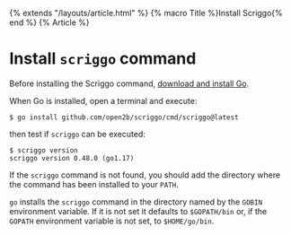 {% extends "/layouts/article.html" %}
{% macro Title %}Install Scriggo{% end %}
{% Article %}

# Install `scriggo` command

Before installing the Scriggo command, <a href="https://golang.org/dl/">download and install Go</a>.

When Go is installed, open a terminal and execute:

```
$ go install github.com/open2b/scriggo/cmd/scriggo@latest
```

then test if `scriggo` can be executed:

```
$ scriggo version
scriggo version 0.48.0 (go1.17)
```

If the `scriggo` command is not found, you should add the directory where the command has been installed to your `PATH`.

`go` installs the `scriggo` command in the directory named by the `GOBIN` environment variable. If it is not set it
defaults to `$GOPATH/bin` or, if the `GOPATH` environment variable is not set, to `$HOME/go/bin`.
